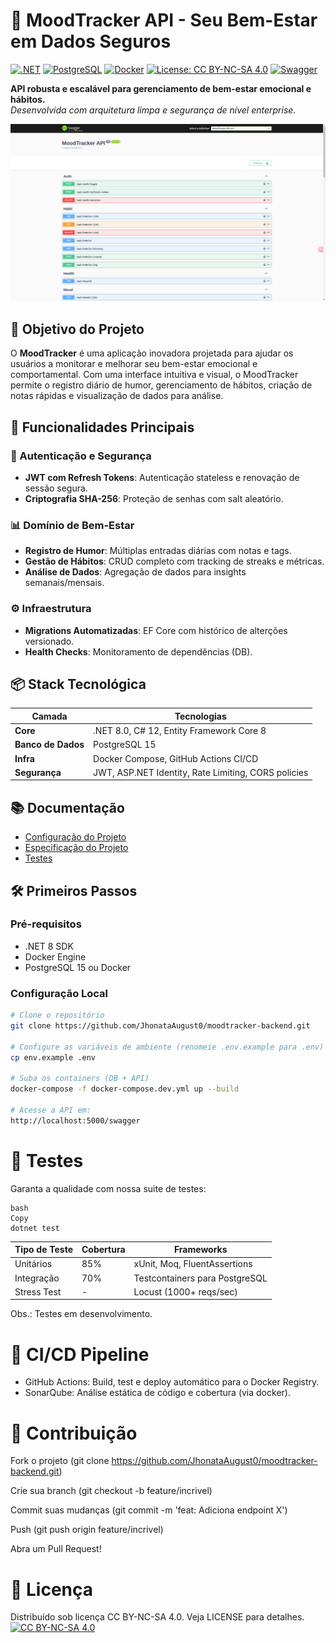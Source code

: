 # 🌈 MoodTracker API - Seu Bem-Estar em Dados Seguros

[![.NET](https://img.shields.io/badge/.NET-8.0-512BD4?logo=dotnet)](https://dotnet.microsoft.com/)
[![PostgreSQL](https://img.shields.io/badge/PostgreSQL-16-4169E1?logo=postgresql)](https://www.postgresql.org/)
[![Docker](https://img.shields.io/badge/Docker-24.0-2496ED?logo=docker)](https://www.docker.com/)
[![License: CC BY-NC-SA 4.0](https://img.shields.io/badge/License-CC%20BY--NC--SA%204.0-lightgrey.svg)](https://creativecommons.org/licenses/by-nc-sa/4.0/)
[![Swagger](https://img.shields.io/badge/Swagger-3.0-85EA2D?logo=swagger)](https://swagger.io/)

**API robusta e escalável para gerenciamento de bem-estar emocional e hábitos.**  
*Desenvolvida com arquitetura limpa e segurança de nível enterprise.*

<p align="center">
  <img src="https://github.com/JhonataAugust0/MoodTracker-api/blob/master/public/image.png?raw=true" width="800" alt="Dashboard Preview">
</p>

## 🌟 Objetivo do Projeto

O **MoodTracker** é uma aplicação inovadora projetada para ajudar os usuários a monitorar e melhorar seu bem-estar emocional e comportamental. Com uma interface intuitiva e visual, o MoodTracker permite o registro diário de humor, gerenciamento de hábitos, criação de notas rápidas e visualização de dados para análise.


## 🚀 Funcionalidades Principais

### 🔐 Autenticação e Segurança
- **JWT com Refresh Tokens**: Autenticação stateless e renovação de sessão segura.
- **Criptografia SHA-256**: Proteção de senhas com salt aleatório.

### 📊 Domínio de Bem-Estar
- **Registro de Humor**: Múltiplas entradas diárias com notas e tags.
- **Gestão de Hábitos**: CRUD completo com tracking de streaks e métricas.
- **Análise de Dados**: Agregação de dados para insights semanais/mensais.

### ⚙️ Infraestrutura
- **Migrations Automatizadas**: EF Core com histórico de alterções versionado.
- **Health Checks**: Monitoramento de dependências (DB).

## 📦 Stack Tecnológica

| Camada              | Tecnologias                                                                 |
|---------------------|-----------------------------------------------------------------------------|
| **Core**            | .NET 8.0, C# 12, Entity Framework Core 8                                   |
| **Banco de Dados**  | PostgreSQL 15            |
| **Infra**           | Docker Compose, GitHub Actions CI/CD    |
| **Segurança**       | JWT, ASP.NET Identity, Rate Limiting, CORS policies                        |


## 📚 Documentação

- [Configuração do Projeto](./docs/config.md)
- [Especificação do Projeto](./docs/specification.md)
- [Testes](./docs/tests.md)


## 🛠️ Primeiros Passos

### Pré-requisitos
- .NET 8 SDK
- Docker Engine
- PostgreSQL 15 ou Docker

### Configuração Local
```bash
# Clone o repositório
git clone https://github.com/JhonataAugust0/moodtracker-backend.git

# Configure as variáveis de ambiente (renomeie .env.example para .env)
cp env.example .env

# Suba os containers (DB + API)
docker-compose -f docker-compose.dev.yml up --build

# Acesse a API em:
http://localhost:5000/swagger
```

# 🧪 Testes
Garanta a qualidade com nossa suite de testes:
```
bash
Copy
dotnet test
```

| Tipo de Teste|	Cobertura| 	Frameworks |
|-------------|--------------| ---------------|
| Unitários|	85%| 	xUnit, Moq, FluentAssertions |
| Integração|	70%	| Testcontainers para PostgreSQL |
| Stress Test	|- |	Locust (1000+ reqs/sec) |
Obs.: Testes em desenvolvimento. 

# 🔄 CI/CD Pipeline
- GitHub Actions: Build, test e deploy automático para o Docker Registry.
- SonarQube: Análise estática de código e cobertura (via docker).


# 🤝 Contribuição
Fork o projeto (git clone https://github.com/JhonataAugust0/moodtracker-backend.git)

Crie sua branch (git checkout -b feature/incrivel)

Commit suas mudanças (git commit -m 'feat: Adiciona endpoint X')

Push (git push origin feature/incrivel)

Abra um Pull Request!

# 📄 Licença
Distribuído sob licença CC BY-NC-SA 4.0. Veja LICENSE para detalhes. 
<br>
[![CC BY-NC-SA 4.0](https://licensebuttons.net/l/by-nc-sa/4.0/88x31.png)](https://creativecommons.org/licenses/by-nc-sa/4.0/)
